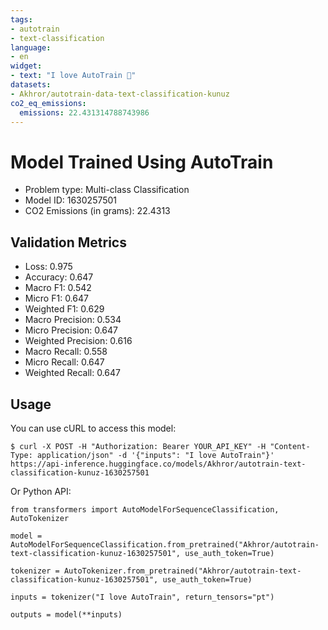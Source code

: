```yaml
---
tags:
- autotrain
- text-classification
language:
- en
widget:
- text: "I love AutoTrain 🤗"
datasets:
- Akhror/autotrain-data-text-classification-kunuz
co2_eq_emissions:
  emissions: 22.431314788743986
---
```


# Model Trained Using AutoTrain

- Problem type: Multi-class Classification
- Model ID: 1630257501
- CO2 Emissions (in grams): 22.4313

## Validation Metrics

- Loss: 0.975
- Accuracy: 0.647
- Macro F1: 0.542
- Micro F1: 0.647
- Weighted F1: 0.629
- Macro Precision: 0.534
- Micro Precision: 0.647
- Weighted Precision: 0.616
- Macro Recall: 0.558
- Micro Recall: 0.647
- Weighted Recall: 0.647


## Usage

You can use cURL to access this model:

```
$ curl -X POST -H "Authorization: Bearer YOUR_API_KEY" -H "Content-Type: application/json" -d '{"inputs": "I love AutoTrain"}' https://api-inference.huggingface.co/models/Akhror/autotrain-text-classification-kunuz-1630257501
```

Or Python API:

```
from transformers import AutoModelForSequenceClassification, AutoTokenizer

model = AutoModelForSequenceClassification.from_pretrained("Akhror/autotrain-text-classification-kunuz-1630257501", use_auth_token=True)

tokenizer = AutoTokenizer.from_pretrained("Akhror/autotrain-text-classification-kunuz-1630257501", use_auth_token=True)

inputs = tokenizer("I love AutoTrain", return_tensors="pt")

outputs = model(**inputs)
```